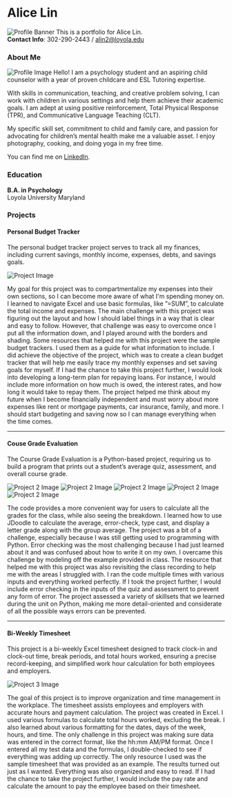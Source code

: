 
# Alice Lin
![Profile Banner](images/banner.jpg)
This is a portfolio for Alice Lin. <br>
**Contact Info**: 302-290-2443 / alin2@loyola.edu


### About Me
![Profile Image](images/profile_pic.jpeg)
Hello! I am a psychology student and an aspiring child counselor with a year of proven childcare and ESL Tutoring expertise.  

With skills in communication, teaching, and creative problem solving, I can work with children in various settings and help them achieve their academic goals. I am adept at using positive reinforcement, Total Physical Response (TPR), and Communicative Language Teaching (CLT). 

My specific skill set, commitment to child and family care, and passion for advocating for children’s mental health make me a valuable asset. I enjoy photography, cooking, and doing yoga in my free time.  
 
You can find me on [LinkedIn](www.linkedin.com/in/alice-lin-83325033a). 

### Education
**B.A. in Psychology**  
Loyola University Maryland

### Projects

#### Personal Budget Tracker
The personal budget tracker project serves to track all my finances, including current savings, monthly income, expenses, debts, and savings goals. 

![Project Image](images/Budget_Tracker.png)

My goal for this project was to compartmentalize my expenses into their own sections, so I can become more aware of what I'm spending money on. I learned to navigate Excel and use basic formulas, like ”=SUM”,  to calculate the total income and expenses. The main challenge with this project was figuring out the layout and how I should label things in a way that is clear and easy to follow. However, that challenge was easy to overcome once I put all the information down, and I played around with the borders and shading. Some resources that helped me with this project were the sample budget trackers. I used them as a guide for what information to include. I did achieve the objective of the project, which was to create a clean budget tracker that will help me easily trace my monthly expenses and set saving goals for myself. If I had the chance to take this project further, I would look into developing a long-term plan for repaying loans. For instance, I would include more information on how much is owed, the interest rates, and how long it would take to repay them. The project helped me think about my future when I become financially independent and must worry about more expenses like rent or mortgage payments, car insurance, family, and more. I should start budgeting and saving now so I can manage everything when the time comes.

***
#### Couse Grade Evaluation
The Course Grade Evaluation is a Python-based project, requiring us to build a program that prints out a student’s average quiz, assessment, and overall course grade. 

![Project 2 Image](images/course_grade_eval_1.png)
![Project 2 Image](images/course_grade_eval_2.png)
![Project 2 Image](images/course_grade_eval_3.png)
![Project 2 Image](images/course_grade_eval_4.png)
![Project 2 Image](images/course_grade_eval_output.png)

The code provides a more convenient way for users to calculate all the grades for the class, while also seeing the breakdown. I learned how to use JDoodle to calculate the average, error-check, type cast, and display a letter grade along with the group average. The project was a bit of a challenge, especially because I was still getting used to programming with Python. Error checking was the most challenging because I had just learned about it and was confused about how to write it on my own. I overcame this challenge by modeling off the example provided in class. The resource that helped me with this project was also revisiting the class recording to help me with the areas I struggled with. I ran the code multiple times with various inputs and everything worked perfectly. If I took the project further, I would include error checking in the inputs of the quiz and assessment to prevent any form of error. The project assessed a variety of skillsets that we learned during the unit on Python, making me more detail-oriented and considerate of all the possible ways errors can be prevented. 

***
#### Bi-Weekly Timesheet
This project is a bi-weekly Excel timesheet designed to track clock-in and clock-out time, break periods, and total hours worked, ensuring a precise record-keeping, and simplified work hour calculation for both employees and employers.

![Project 3 Image](images/biweekly_timesheet.png)

The goal of this project is to improve organization and time management in the workplace. The timesheet assists employees and employers with accurate hours and payment calculation. The project was created in Excel. I used various formulas to calculate total hours worked, excluding the break. I also learned about various formatting for the dates, days of the week, hours, and time. The only challenge in this project was making sure data was entered in the correct format, like the hh:mm AM/PM format. Once I entered all my test data and the formulas, I double-checked to see if everything was adding up correctly. The only resource I used was the sample timesheet that was provided as an example. The results turned out just as I wanted. Everything was also organized and easy to read. If I had the chance to take the project further, I would include the pay rate and calculate the amount to pay the employee based on their timesheet. 
